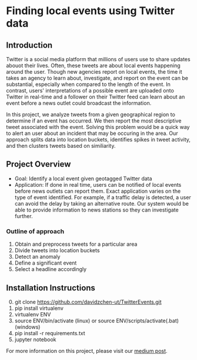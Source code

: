 # Finding local events using Twitter data

## Introduction
Twitter is a social media platform that millions of users use to share
updates abouot their lives. Often, these tweets are about local events
happening around the user. Though new agencies report on local events,
the time it takes an agency to learn about, investigate, and report
on the event can be substantial, especially when compared to the
length of the event. In contrast, users' interpretations of a possible
event are uploaded onto Twitter in real-time and a follower on their
Twitter feed can learn about an event before a news outlet could
broadcast the information.

In this project, we analyze tweets from a given geographical region to
determine if an event has occurred. We then report the most
descriptive tweet associated with the event. Solving this problem
would be a quick way to alert an user about an incident that may be
occuring in the area. Our approach splits data into location buckets,
identifies spikes in tweet activity, and then clusters tweets based on
similiarity.

## Project Overview
- Goal: Identify a local event given geotagged Twitter data
- Application: If done in real time, users can be notified of local
  events before news outlets can report them. Exact application varies
  on the type of event identified. For example, if a traffic delay is
  detected, a user can avoid the delay by taking an alternative route.
  Our system would be able to provide information to news stations so
  they can investigate further.

### Outline of approach
1. Obtain and preprocess tweets for a particular area
2. Divide tweets into location buckets
3. Detect an anomaly
4. Define a significant event
5. Select a headline accordingly

## Installation Instructions
0. git clone https://github.com/davidzchen-ut/TwitterEvents.git
1. pip install virtualenv
2. virtualenv ENV
3. source ENV/bin/activate (linux) or source ENV/scripts/activate(.bat)
   (windows)
4. pip install -r requirements.txt
5. jupyter notebook

For more information on this project, please visit our [medium post](https://medium.com/@shruthi.krish/finding-local-events-using-twitter-data-18298f03ead6).
